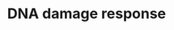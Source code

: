 ---
annotations:
- id: PW:0001360
  parent: regulatory pathway
  type: Pathway Ontology
  value: DNA damage response pathway
- id: PW:0000718
  parent: regulatory pathway
  type: Pathway Ontology
  value: p53 signaling pathway
- id: PW:0000237
  parent: regulatory pathway
  type: Pathway Ontology
  value: stress response pathway
authors:
- I379077
- AlexanderPico
- MaintBot
- Stan.gaj
- Mkutmon
- MartijnVanIersel
- Christine Chichester
- Ddigles
- Khanspers
- Zari
- Egonw
- Ryanmiller
- Finterly
- Eweitz
- VanessaSousa
citedin:
- link: PMC9300967
  title: Shared Genetic Risk Factors Between Cancer and Cardiovascular Diseases (2022)
- link: PMC8405074
  title: 'Identification of CCNB2 as A Potential Non-Invasive Breast Cancer

    Biomarker in Peripheral Blood Mononuclear Cells Using The

    Systems Biology Approach (2021)'
- link: PMC8261657
  title: Biological and clinical features of triple negative Invasive Lobular Carcinomas
    of the breast. Clinical outcome and actionable molecular alterations☆ (2021)
- link: PMC7384976
  title: A genetic map of the response to DNA damage in human cells (2020)
- link: PMC6961668
  title: The double dealing of cyclin D1 (2020)
- link: PMC5628161
  title: MicroRNA expression profiling of Xp11 renal cell carcinoma (2017)
- link: PMC5085087
  title: Long Term Culture of the A549 Cancer Cell Line Promotes Multilamellar Body
    Formation and Differentiation towards an Alveolar Type II Pneumocyte Phenotype
    (2016)
communities:
- CPTAC
- ONTOX
- PancCanNet
description: This is the first pathway out of two pathways which deals with DNA damage
  response. It has two central gene products (ATM and ATR) which are connected to
  the sources of DNA damage (in blue). The two central genes can be divides furthermore
  into their most important genes. In the ATM pathway are the most important genes
  TP53 and CHEK2 and on the other hand in the ATR pathway is this CHEK1.  If it is
  not mentioned different, the processes take place in the cell cytoplasm. The goal
  of this first pathway is to give an overview of the most important gene products,
  processes and changes in the cell condition through the DNA damage response pathway
  and at the same time to keep it clearly arranged.  Proteins on this pathway have
  targeted assays available via the [https://assays.cancer.gov/available_assays?wp_id=WP707
  CPTAC Assay Portal]
last-edited: 2024-02-22
ndex: 6d04342a-8b62-11eb-9e72-0ac135e8bacf
organisms:
- Homo sapiens
redirect_from:
- /index.php/Pathway:WP707
- /instance/WP707
- /instance/WP707_r128756
revision: r128756
schema-jsonld:
- '@context': https://schema.org/
  '@id': https://wikipathways.github.io/pathways/WP707.html
  '@type': Dataset
  creator:
    '@type': Organization
    name: WikiPathways
  description: This is the first pathway out of two pathways which deals with DNA
    damage response. It has two central gene products (ATM and ATR) which are connected
    to the sources of DNA damage (in blue). The two central genes can be divides furthermore
    into their most important genes. In the ATM pathway are the most important genes
    TP53 and CHEK2 and on the other hand in the ATR pathway is this CHEK1.  If it
    is not mentioned different, the processes take place in the cell cytoplasm. The
    goal of this first pathway is to give an overview of the most important gene products,
    processes and changes in the cell condition through the DNA damage response pathway
    and at the same time to keep it clearly arranged.  Proteins on this pathway have
    targeted assays available via the [https://assays.cancer.gov/available_assays?wp_id=WP707
    CPTAC Assay Portal]
  keywords:
  - 7-hydroxystaurosporine
  - ABL1
  - AKT1
  - APAF1
  - ATM
  - ATR
  - ATRIP
  - Alkylating agents
  - BAX
  - BBC3
  - BID
  - BRCA1
  - CASP3
  - CASP8
  - CASP9
  - CCNB1
  - CCNB2
  - CCNB3
  - CCND1
  - CCND2
  - CCND3
  - CCNE1
  - CCNE2
  - CDC2
  - CDC25A
  - CDC25C
  - CDK2
  - CDK4
  - CDK5
  - CDK6
  - CDKN1A
  - CDKN1B
  - CHEK1
  - CHEK2
  - CREB
  - CYCS
  - Caffeine
  - DDB2
  - E2F1
  - Estradiol
  - FANCD2
  - FAS
  - GADD45A
  - GADD45B
  - GADD45G
  - H2AFX
  - HUS1
  - MDM2
  - MRE11
  - NBN
  - PIDD
  - PMAIP1
  - PML
  - PRKDC
  - RAD1
  - RAD17
  - RAD50
  - RAD51
  - RAD52
  - RAD9A
  - RB1
  - RFC
  - RPA2
  - RRM2B
  - SESN1
  - SFN
  - SMC1A
  - TLK1
  - TLK2
  - TNFRSF10B
  - TP53
  - TP53AIP1
  - c-Myc
  license: CC0
  name: DNA damage response
seo: CreativeWork
title: DNA damage response
wpid: WP707
---